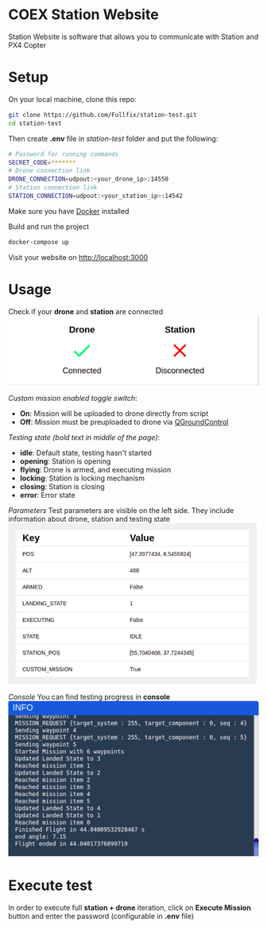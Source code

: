 # COEX Station Website

Station Website is software that allows you to communicate with Station and PX4 Copter

# Setup

On your local machine, clone this repo:

```bash
git clone https://github.com/Fullfix/station-test.git
cd station-test
```

Then create **.env** file in *station-test* folder and put the following:

```bash
# Password for running commands
SECRET_CODE=*******
# Drone connection link
DRONE_CONNECTION=udpout:<your_drone_ip>:14550
# Station connection link 
STATION_CONNECTION=udpout:<your_station_ip>:14542
```

Make sure you have [Docker](https://docs.docker.com/get-docker/) installed

Build and run the project

```bash
docker-compose up
```

Visit your website on [http://localhost:3000](http://localhost:3000)

# Usage

Check if your **drone** and **station** are connected
![connection](media/Connection.png)

*Custom mission enabled toggle switch*:
- **On**: Mission will be uploaded to drone directly from script
- **Off**: Mission must be preuploaded to drone via [QGroundControl](http://qgroundcontrol.com/)

*Testing state (bold text in middle of the page)*:
- **idle**: Default state, testing hasn't started
- **opening**: Station is opening
- **flying**: Drone is armed, and executing mission
- **locking**: Station is locking mechanism
- **closing**: Station is closing
- **error**: Error state

*Parameters*
Test parameters are visible on the left side. They include information about drone, station and testing state
![params](media/Params.png)

*Console*
You can find testing progress in **console**
![console](media/Console.png)

# Execute test

In order to execute full **station + drone** iteration, click on **Execute Mission** button and enter the password (configurable in **.env** file)